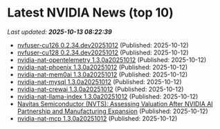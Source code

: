 # Latest NVIDIA News (top 10)
_Last updated: **2025-10-13 08:22:39**_

- [nvfuser-cu126 0.2.34.dev20251012](https://pypi.org/project/nvfuser-cu126/0.2.34.dev20251012/) (Published: 2025-10-12)
- [nvfuser-cu128 0.2.34.dev20251012](https://pypi.org/project/nvfuser-cu128/0.2.34.dev20251012/) (Published: 2025-10-12)
- [nvidia-nat-opentelemetry 1.3.0a20251012](https://pypi.org/project/nvidia-nat-opentelemetry/1.3.0a20251012/) (Published: 2025-10-12)
- [nvidia-nat-phoenix 1.3.0a20251012](https://pypi.org/project/nvidia-nat-phoenix/1.3.0a20251012/) (Published: 2025-10-12)
- [nvidia-nat-mem0ai 1.3.0a20251012](https://pypi.org/project/nvidia-nat-mem0ai/1.3.0a20251012/) (Published: 2025-10-12)
- [nvidia-nat-mysql 1.3.0a20251012](https://pypi.org/project/nvidia-nat-mysql/1.3.0a20251012/) (Published: 2025-10-12)
- [nvidia-nat-crewai 1.3.0a20251012](https://pypi.org/project/nvidia-nat-crewai/1.3.0a20251012/) (Published: 2025-10-12)
- [nvidia-nat-llama-index 1.3.0a20251012](https://pypi.org/project/nvidia-nat-llama-index/1.3.0a20251012/) (Published: 2025-10-12)
- [Navitas Semiconductor (NVTS): Assessing Valuation After NVIDIA AI Partnership and Manufacturing Expansion](https://finance.yahoo.com/news/navitas-semiconductor-nvts-assessing-valuation-080718260.html) (Published: 2025-10-12)
- [nvidia-nat-mcp 1.3.0a20251012](https://pypi.org/project/nvidia-nat-mcp/1.3.0a20251012/) (Published: 2025-10-12)
